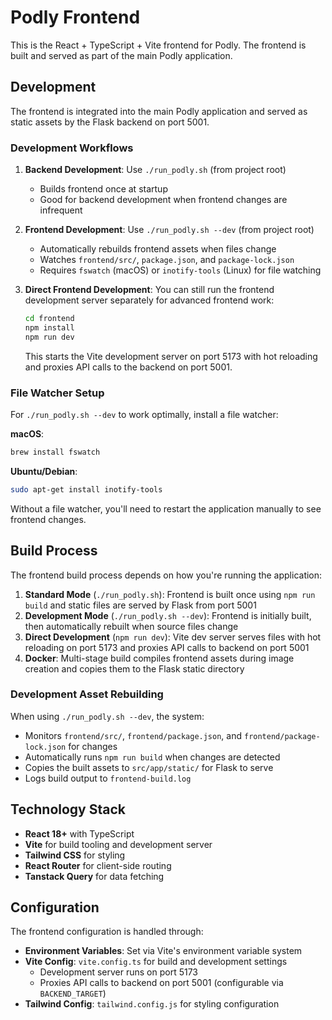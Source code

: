 # Podly Frontend

This is the React + TypeScript + Vite frontend for Podly. The frontend is built and served as part of the main Podly application.

## Development

The frontend is integrated into the main Podly application and served as static assets by the Flask backend on port 5001.

### Development Workflows

1. **Backend Development**: Use `./run_podly.sh` (from project root)

   - Builds frontend once at startup
   - Good for backend development when frontend changes are infrequent

2. **Frontend Development**: Use `./run_podly.sh --dev` (from project root)

   - Automatically rebuilds frontend assets when files change
   - Watches `frontend/src/`, `package.json`, and `package-lock.json`
   - Requires `fswatch` (macOS) or `inotify-tools` (Linux) for file watching

3. **Direct Frontend Development**: You can still run the frontend development server separately for advanced frontend work:

   ```bash
   cd frontend
   npm install
   npm run dev
   ```

   This starts the Vite development server on port 5173 with hot reloading and proxies API calls to the backend on port 5001.

### File Watcher Setup

For `./run_podly.sh --dev` to work optimally, install a file watcher:

**macOS**:

```bash
brew install fswatch
```

**Ubuntu/Debian**:

```bash
sudo apt-get install inotify-tools
```

Without a file watcher, you'll need to restart the application manually to see frontend changes.

## Build Process

The frontend build process depends on how you're running the application:

1. **Standard Mode** (`./run_podly.sh`): Frontend is built once using `npm run build` and static files are served by Flask from port 5001
2. **Development Mode** (`./run_podly.sh --dev`): Frontend is initially built, then automatically rebuilt when source files change
3. **Direct Development** (`npm run dev`): Vite dev server serves files with hot reloading on port 5173 and proxies API calls to backend on port 5001
4. **Docker**: Multi-stage build compiles frontend assets during image creation and copies them to the Flask static directory

### Development Asset Rebuilding

When using `./run_podly.sh --dev`, the system:

- Monitors `frontend/src/`, `frontend/package.json`, and `frontend/package-lock.json` for changes
- Automatically runs `npm run build` when changes are detected
- Copies the built assets to `src/app/static/` for Flask to serve
- Logs build output to `frontend-build.log`

## Technology Stack

- **React 18+** with TypeScript
- **Vite** for build tooling and development server
- **Tailwind CSS** for styling
- **React Router** for client-side routing
- **Tanstack Query** for data fetching

## Configuration

The frontend configuration is handled through:

- **Environment Variables**: Set via Vite's environment variable system
- **Vite Config**: `vite.config.ts` for build and development settings
  - Development server runs on port 5173
  - Proxies API calls to backend on port 5001 (configurable via `BACKEND_TARGET`)
- **Tailwind Config**: `tailwind.config.js` for styling configuration
